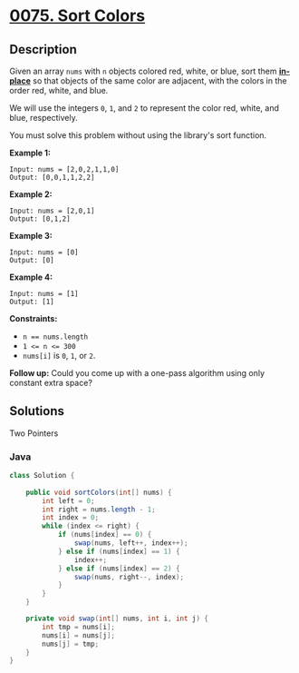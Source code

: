 # [0075. Sort Colors](https://leetcode-cn.com/problems/sort-colors/)

## Description


Given an array `nums` with `n` objects colored red, white, or blue, sort them **[in-place](https://en.wikipedia.org/wiki/In-place_algorithm)** so that objects of the same color are adjacent, with the colors in the order red, white, and blue.

We will use the integers `0`, `1`, and `2` to represent the color red, white, and blue, respectively.

You must solve this problem without using the library's sort function.

 

**Example 1:**

```
Input: nums = [2,0,2,1,1,0]
Output: [0,0,1,1,2,2]
```

**Example 2:**

```
Input: nums = [2,0,1]
Output: [0,1,2]
```

**Example 3:**

```
Input: nums = [0]
Output: [0]
```

**Example 4:**

```
Input: nums = [1]
Output: [1]
```

 

**Constraints:**

- `n == nums.length`
- `1 <= n <= 300`
- `nums[i]` is `0`, `1`, or `2`.

 

**Follow up:** Could you come up with a one-pass algorithm using only constant extra space?

## Solutions

Two Pointers


<!-- tabs:start -->
### **Java**

```java
class Solution {
    
    public void sortColors(int[] nums) {
        int left = 0;
        int right = nums.length - 1;
        int index = 0;
        while (index <= right) {
            if (nums[index] == 0) {
                swap(nums, left++, index++);
            } else if (nums[index] == 1) {
                index++;
            } else if (nums[index] == 2) {
                swap(nums, right--, index);
            }
        }
    }

    private void swap(int[] nums, int i, int j) {
        int tmp = nums[i];
        nums[i] = nums[j];
        nums[j] = tmp;
    }
}
```

<!-- tabs:end -->
